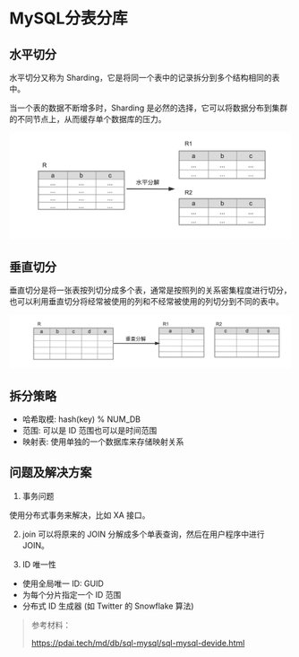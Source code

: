 # MySQL分表分库

## 水平切分

水平切分又称为 Sharding，它是将同一个表中的记录拆分到多个结构相同的表中。

当一个表的数据不断增多时，Sharding 是必然的选择，它可以将数据分布到集群的不同节点上，从而缓存单个数据库的压力。

![image-20230905164333020](image/image-20230905164333020.png)

## 垂直切分

垂直切分是将一张表按列切分成多个表，通常是按照列的关系密集程度进行切分，也可以利用垂直切分将经常被使用的列和不经常被使用的列切分到不同的表中。

![image-20230905164413270](image/image-20230905164413270.png)

## 拆分策略

- 哈希取模: hash(key) % NUM_DB
- 范围: 可以是 ID 范围也可以是时间范围
- 映射表: 使用单独的一个数据库来存储映射关系

## 问题及解决方案

1. 事务问题

使用分布式事务来解决，比如 XA 接口。

2. join
可以将原来的 JOIN 分解成多个单表查询，然后在用户程序中进行 JOIN。

3. ID 唯一性

- 使用全局唯一 ID: GUID
- 为每个分片指定一个 ID 范围
- 分布式 ID 生成器 (如 Twitter 的 Snowflake 算法)



> 参考材料：
>
> https://pdai.tech/md/db/sql-mysql/sql-mysql-devide.html